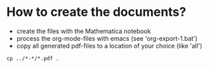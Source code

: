 # How to create the documents?

- create the files with the Mathematica notebook
- process the org-mode-files with emacs (see 'org-export-1.bat')
- copy all generated pdf-files to a location of your choice (like 'all')

```{bash}
cp ../*-*/*.pdf .
```

